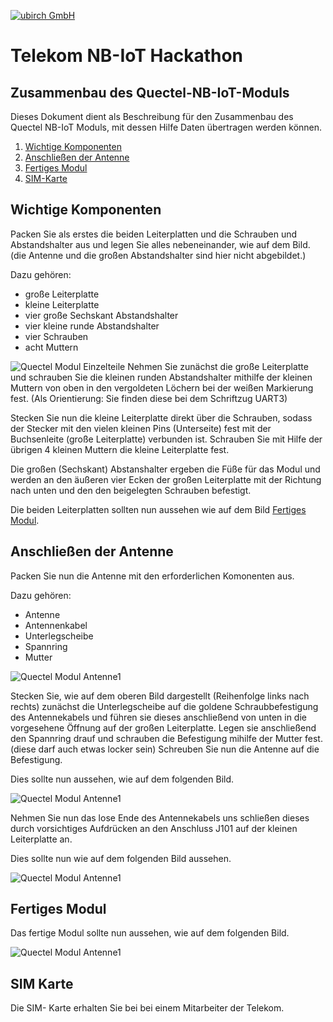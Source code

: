 [![ubirch GmbH](files/ubirch.png)](https://ubirch.com)

# Telekom NB-IoT Hackathon

## Zusammenbau des Quectel-NB-IoT-Moduls

Dieses Dokument dient als Beschreibung für den Zusammenbau des Quectel NB-IoT Moduls, mit dessen Hilfe Daten übertragen werden können.


1. [Wichtige Komponenten](#wichtige-komponenten)
2. [Anschließen der Antenne](#anschließen-der-antenne)
3. [Fertiges Modul](#fertiges-modul)
4. [SIM-Karte](#sim-karte)

## Wichtige Komponenten

Packen Sie als erstes die beiden Leiterplatten und die Schrauben und Abstandshalter aus und legen Sie alles nebeneinander, wie auf dem Bild. (die Antenne und die großen Abstandshalter sind hier nicht abgebildet.)

Dazu gehören:
  - große Leiterplatte
  - kleine Leiterplatte
  - vier große Sechskant Abstandshalter
  - vier kleine runde Abstandshalter
  - vier Schrauben
  - acht Muttern

![Quectel Modul Einzelteile](files/quectel_1_schrauben.JPG)
Nehmen Sie zunächst die große Leiterplatte und schrauben Sie die kleinen runden Abstandshalter mithilfe der kleinen Muttern von oben in den vergoldeten Löchern bei der weißen Markierung fest. (Als Orientierung: Sie finden diese bei dem Schriftzug UART3)

Stecken Sie nun die kleine Leiterplatte direkt über die Schrauben, sodass der Stecker mit den vielen kleinen Pins (Unterseite) fest mit der Buchsenleite (große Leiterplatte) verbunden ist. 
Schrauben Sie mit Hilfe der übrigen 4 kleinen Muttern die kleine Leiterplatte fest. 

Die großen (Sechskant) Abstanshalter ergeben die Füße für das Modul und werden an den äußeren vier Ecken der großen Leiterplatte mit der Richtung nach unten und den den beigelegten Schrauben befestigt.

Die beiden Leiterplatten sollten nun aussehen wie auf dem Bild [Fertiges Modul](#fertiges-modul).

## Anschließen der Antenne

Packen Sie nun die Antenne mit den erforderlichen Komonenten aus. 

Dazu gehören:
  - Antenne
  - Antennenkabel
  - Unterlegscheibe
  - Spannring
  - Mutter

![Quectel Modul Antenne1](files/Quectel_2_Antenne.JPG)

Stecken Sie, wie auf dem oberen Bild dargestellt (Reihenfolge links nach rechts) zunächst die Unterlegscheibe auf die goldene Schraubbefestigung des Antennekabels und führen sie dieses anschließend von unten in die vorgesehene Öffnung auf der großen Leiterplatte.
Legen sie anschließend den Spannring drauf und schrauben die Befestigung mihilfe der Mutter fest. (diese darf auch etwas locker sein)
Schreuben Sie nun die Antenne auf die Befestigung. 

Dies sollte nun aussehen, wie auf dem folgenden Bild.

![Quectel Modul Antenne1](files/quectel_2_antenne_2.JPG)

Nehmen Sie nun das lose Ende des Antennekabels uns schließen dieses durch vorsichtiges Aufdrücken an den Anschluss J101 auf der kleinen Leiterplatte an.

Dies sollte nun wie auf dem folgenden Bild aussehen.

![Quectel Modul Antenne1](files/quectel_2_antenne_3.JPG)

## Fertiges Modul

Das fertige Modul sollte nun aussehen, wie auf dem folgenden Bild.

![Quectel Modul Antenne1](files/quectel_3_komplett.JPG)


## SIM Karte

Die SIM- Karte erhalten Sie bei bei einem Mitarbeiter der Telekom. 


